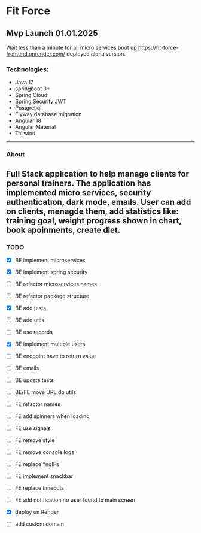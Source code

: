 # Fit Force


## Mvp Launch 01.01.2025

Wait less than a minute for all micro services boot up https://fit-force-frontend.onrender.com/ deployed alpha version.

### Technologies:
- Java 17
- springboot 3+
- Spring Cloud
- Spring Security JWT
- Postgresql
- Flyway database migration
- Angular 18
- Angular Material
- Tailwind
---
### About
Full Stack application to help manage clients for personal trainers. The application has implemented micro services, security authentication, dark mode, emails. User can add on clients, menagde them, add statistics like: training goal, weight progress shown in chart, book apoinments, create diet.
---
### TODO 
- [x] BE implement microservices
- [x] BE implement spring security
- [ ] BE refactor microservices names
- [ ] BE refactor package structure
- [x] BE add tests
- [ ] BE add utils
- [ ] BE use records
- [x] BE implement multiple users
- [ ] BE endpoint have to return value
- [ ] BE emails
- [ ] BE update tests
- [ ] BE/FE move URL do utils
- [ ] FE refactor names
- [ ] FE add spinners when loading
- [ ] FE use signals
- [ ] FE remove style
- [ ] FE remove console.logs
- [ ] FE replace *ngIFs
- [ ] FE implement snackbar
- [ ] FE replace timeouts
- [ ] FE add notification no user found to main screen
- [x] deploy on Render
- [ ] add custom domain

